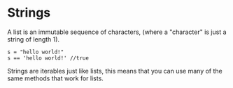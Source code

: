 # Strings

A list is an immutable sequence of characters, (where a "character" is just a string of length 1). 

```
s = "hello world!"
s == 'hello world!' //true
```

Strings are iterables just like lists, this means that you can use many of the same methods that work for lists.